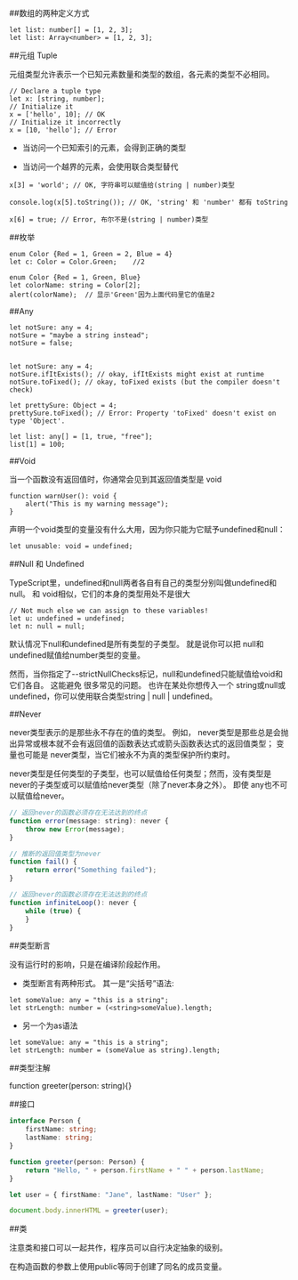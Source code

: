 ##数组的两种定义方式

```
let list: number[] = [1, 2, 3];
let list: Array<number> = [1, 2, 3];
```

##元组 Tuple

元组类型允许表示一个已知元素数量和类型的数组，各元素的类型不必相同。

```
// Declare a tuple type
let x: [string, number];
// Initialize it
x = ['hello', 10]; // OK
// Initialize it incorrectly
x = [10, 'hello']; // Error
```

- 当访问一个已知索引的元素，会得到正确的类型

- 当访问一个越界的元素，会使用联合类型替代

```
x[3] = 'world'; // OK, 字符串可以赋值给(string | number)类型

console.log(x[5].toString()); // OK, 'string' 和 'number' 都有 toString

x[6] = true; // Error, 布尔不是(string | number)类型
```


##枚举

```
enum Color {Red = 1, Green = 2, Blue = 4}
let c: Color = Color.Green;    //2

enum Color {Red = 1, Green, Blue}
let colorName: string = Color[2];
alert(colorName);  // 显示'Green'因为上面代码里它的值是2
```


##Any

```
let notSure: any = 4;
notSure = "maybe a string instead";
notSure = false;


let notSure: any = 4;
notSure.ifItExists(); // okay, ifItExists might exist at runtime
notSure.toFixed(); // okay, toFixed exists (but the compiler doesn't check)

let prettySure: Object = 4;
prettySure.toFixed(); // Error: Property 'toFixed' doesn't exist on type 'Object'.

let list: any[] = [1, true, "free"];
list[1] = 100;
```


##Void

当一个函数没有返回值时，你通常会见到其返回值类型是 void

```
function warnUser(): void {
    alert("This is my warning message");
}
```

声明一个void类型的变量没有什么大用，因为你只能为它赋予undefined和null：

```
let unusable: void = undefined;
```



##Null 和 Undefined

TypeScript里，undefined和null两者各自有自己的类型分别叫做undefined和null。 和 void相似，它们的本身的类型用处不是很大

```
// Not much else we can assign to these variables!
let u: undefined = undefined;
let n: null = null;
```

默认情况下null和undefined是所有类型的子类型。 就是说你可以把 null和undefined赋值给number类型的变量。

然而，当你指定了--strictNullChecks标记，null和undefined只能赋值给void和它们各自。 这能避免 很多常见的问题。 也许在某处你想传入一个 string或null或undefined，你可以使用联合类型string | null | undefined。



##Never

never类型表示的是那些永不存在的值的类型。 例如， never类型是那些总是会抛出异常或根本就不会有返回值的函数表达式或箭头函数表达式的返回值类型； 变量也可能是 never类型，当它们被永不为真的类型保护所约束时。

never类型是任何类型的子类型，也可以赋值给任何类型；然而，没有类型是never的子类型或可以赋值给never类型（除了never本身之外）。 即使 any也不可以赋值给never。

```js
// 返回never的函数必须存在无法达到的终点
function error(message: string): never {
    throw new Error(message);
}

// 推断的返回值类型为never
function fail() {
    return error("Something failed");
}

// 返回never的函数必须存在无法达到的终点
function infiniteLoop(): never {
    while (true) {
    }
}
```



##类型断言

没有运行时的影响，只是在编译阶段起作用。

- 类型断言有两种形式。 其一是“尖括号”语法:

```
let someValue: any = "this is a string";
let strLength: number = (<string>someValue).length;
```

- 另一个为as语法

```
let someValue: any = "this is a string";
let strLength: number = (someValue as string).length;
```

















##类型注解

function greeter(person: string){}


##接口

```typescript
interface Person {
    firstName: string;
    lastName: string;
}

function greeter(person: Person) {
    return "Hello, " + person.firstName + " " + person.lastName;
}

let user = { firstName: "Jane", lastName: "User" };

document.body.innerHTML = greeter(user);
```



##类

注意类和接口可以一起共作，程序员可以自行决定抽象的级别。

在构造函数的参数上使用public等同于创建了同名的成员变量。














